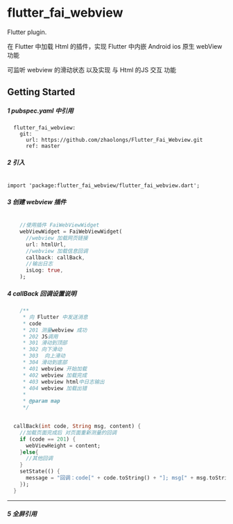 # flutter_fai_webview

 Flutter plugin.
 
 在 Flutter 中加载 Html 的插件，实现 Flutter 中内嵌 Android ios 原生 webView 功能
 
 可监听 webview 的滑动状态 以及实现 与 Html 的JS 交互 功能
 
 

 


## Getting Started

##### 1 pubspec.yaml 中引用

```
  flutter_fai_webview:
    git:
      url: https://github.com/zhaolongs/Flutter_Fai_Webview.git
      ref: master
```

##### 2 引入 

```

import 'package:flutter_fai_webview/flutter_fai_webview.dart';

```

##### 3 创建 webview 插件

```dart

    //使用插件 FaiWebViewWidget
    webViewWidget = FaiWebViewWidget(
      //webview 加载网页链接
      url: htmlUrl,
      //webview 加载信息回调
      callback: callBack,
      //输出日志
      isLog: true,
    );

```

##### 4 callBack 回调设置说明


```java
	/**
	 * 向 Flutter 中发送消息
	 * code
	 * 201 测量webview 成功
	 * 202 JS调用
	 * 301 滑动到顶部
	 * 302 向下滑动
	 * 303	向上滑动
	 * 304 滑动到底部
	 * 401 webview 开始加载
	 * 402 webview 加载完成
	 * 403 webview html中日志输出
	 * 404 webview 加载出错
	 *
	 * @param map
	 */
```

```dart

  callBack(int code, String msg, content) {
    //加载页面完成后 对页面重新测量的回调
    if (code == 201) {
      webViewHeight = content;
    }else{
      //其他回调
    }
    setState(() {
      message = "回调：code[" + code.toString() + "]; msg[" + msg.toString() + "]";
    });
  }
```


***** 


##### 5  全屏引用 



